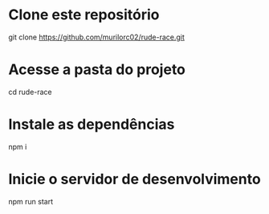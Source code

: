 # Clone este repositório
git clone https://github.com/murilorc02/rude-race.git

# Acesse a pasta do projeto
cd rude-race

# Instale as dependências
npm i

# Inicie o servidor de desenvolvimento
npm run start